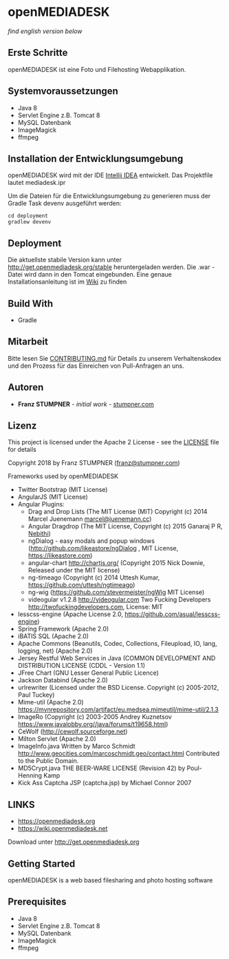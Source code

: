 # openMEDIADESK
*find english version below*

## Erste Schritte
openMEDIADESK ist eine Foto und Filehosting Webapplikation.

## Systemvoraussetzungen

* Java 8
* Servlet Engine z.B. Tomcat 8
* MySQL Datenbank
* ImageMagick
* ffmpeg

## Installation der Entwicklungsumgebung

openMEDIADESK wird mit der IDE [Intellij IDEA](https://www.jetbrains.com/idea/download) entwickelt. Das Projektfile lautet mediadesk.ipr

Um die Dateien für die Entwicklungsumgebung zu generieren muss der Gradle Task devenv ausgeführt werden:

```
cd deployment
gradlew devenv
```

## Deployment

Die aktuellste stabile Version kann unter http://get.openmediadesk.org/stable heruntergeladen werden. Die .war - Datei wird dann in den Tomcat eingebunden. Eine genaue Installationsanleitung ist im [Wiki](https://wiki.openmediadesk.net/en/Installation) zu finden 

## Build With

* Gradle

## Mitarbeit

Bitte lesen Sie [CONTRIBUTING.md](CONTRIBUTING.md) für Details zu unserem Verhaltenskodex und den Prozess für das Einreichen von Pull-Anfragen an uns.

## Autoren

* **Franz STUMPNER** - *initial work* - [stumpner.com](http://www.stumpner.com)

## Lizenz

This project is licensed under the Apache 2 License - see the [LICENSE](LICENSE) file for details

Copyright 2018 by Franz STUMPNER (franz@stumpner.com)

Frameworks used by openMEDIADESK

+ Twitter Bootstrap (MIT License)
+ AngularJS (MIT License)
+ Angular Plugins:
    + Drag and Drop Lists (The MIT License (MIT) Copyright (c) 2014 Marcel Juenemann <marcel@juenemann.cc>)
    + Angular Dragdrop (The MIT License, Copyright (c) 2015 Ganaraj P R, [Nebithi](http://www.nebithi.com))
    + ngDialog - easy modals and popup windows (http://github.com/likeastore/ngDialog , MIT License, https://likeastore.com)
    + angular-chart http://chartjs.org/ (Copyright 2015 Nick Downie, Released under the MIT license)
    + ng-timeago (Copyright (c) 2014 Uttesh Kumar, https://github.com/uttesh/ngtimeago)
    + ng-wig (https://github.com/stevermeister/ngWig MIT License)
    + videogular v1.2.8 http://videogular.com Two Fucking Developers http://twofuckingdevelopers.com, License: MIT
+ lesscss-engine (Apache License 2.0, https://github.com/asual/lesscss-engine)
+ Spring Framework (Apache 2.0)
+ iBATIS SQL (Apache 2.0)
+ Apache Commons (Beanutils, Codec, Collections, Fileupload, IO, lang, logging, net) (Apache 2.0)
+ Jersey Restful Web Services in Java (COMMON DEVELOPMENT AND DISTRIBUTION LICENSE (CDDL - Version 1.1)
+ JFree Chart (GNU Lesser General Public Licence)
+ Jackson Databind (Apache 2.0)
+ urlrewriter (Licensed under the BSD License. Copyright (c) 2005-2012, Paul Tuckey)
+ Mime-util (Apache 2.0) https://mvnrepository.com/artifact/eu.medsea.mimeutil/mime-util/2.1.3
+ ImageRo (Copyright (c) 2003-2005 Andrey Kuznetsov https://www.javalobby.org//java/forums/t19658.html)
+ CeWolf (http://cewolf.sourceforge.net)
+ Milton Servlet (Apache 2.0)
+ ImageInfo.java Written by Marco Schmidt <http://www.geocities.com/marcoschmidt.geo/contact.html> Contributed to the Public Domain.
+ MD5Crypt.java THE BEER-WARE LICENSE (Revision 42) by Poul-Henning Kamp
+ Kick Ass Captcha JSP (captcha.jsp) by Michael Connor 2007

## LINKS

* https://openmediadesk.org
* https://wiki.openmediadesk.net

Download unter http://get.openmediadesk.org

## Getting Started
openMEDIADESK is a web based filesharing and photo hosting software

## Prerequisites

* Java 8
* Servlet Engine z.B. Tomcat 8
* MySQL Datenbank
* ImageMagick
* ffmpeg
